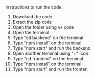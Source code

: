 Instructions to run the code.
1. Download the code
2. Exract the zip code
3. Open the folder using vs code
4. Open the terminal
5. Type "cd backend" on the terminal
6. Type "npm install" on the terminal
8. Type "npm start" and run the backend
9. Open another terminal using "+" icon
10. Type "cd frontend" on the terminal
11. Type "npm install" on the terminal
12. Type "npm start" and run the fronten

